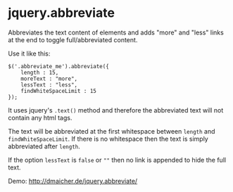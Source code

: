 jquery.abbreviate
=================

Abbreviates the text content of elements and adds "more" and "less" links at the end to toggle full/abbreviated content.

Use it like this:

    $('.abbreviate_me').abbreviate({
        length : 15,
        moreText : "more",
        lessText : "less",
        findWhiteSpaceLimit : 15 
    });
    
It uses jquery's `.text()` method and therefore the abbreviated text will not contain any html tags. 

The text will be abbreviated at the first whitespace between `length` and `findWhiteSpaceLimit`. If there is no whitespace then the text is simply abbreviated after `length`.

If the option `lessText` is `false` or `""` then no link is appended to hide the full text.

Demo: http://dmaicher.de/jquery.abbreviate/